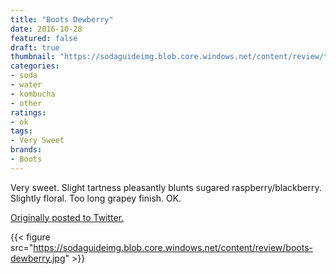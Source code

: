 ```yaml
---
title: "Boots Dewberry"
date: 2016-10-28
featured: false
draft: true
thumbnail: "https://sodaguideimg.blob.core.windows.net/content/review/thumbs/boots-dewberry.jpg"
categories:
- soda
- water
- kombucha
- other
ratings:
- ok
tags:
- Very Sweet
brands:
- Boots
---
```


Very sweet. Slight tartness pleasantly blunts sugared raspberry/blackberry. Slightly floral. Too long grapey finish. OK.

[Originally posted to Twitter.](https://twitter.com/Cavorter/status/792057404317773824)

{{< figure src="https://sodaguideimg.blob.core.windows.net/content/review/boots-dewberry.jpg" >}}

